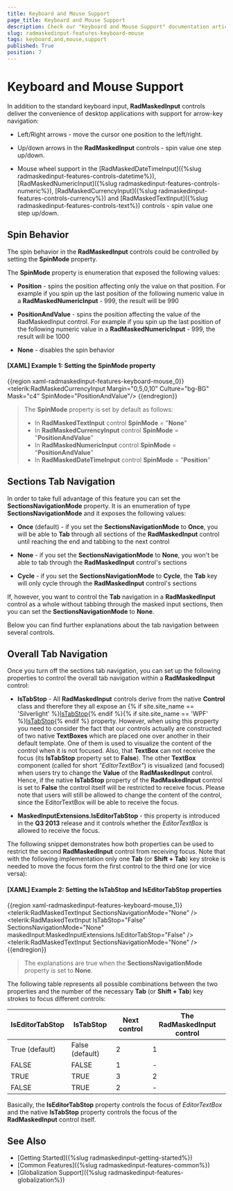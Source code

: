 ```yaml
---
title: Keyboard and Mouse Support
page_title: Keyboard and Mouse Support
description: Check our "Keyboard and Mouse Support" documentation article for the RadMaskedInput WPF control.
slug: radmaskedinput-features-keyboard-mouse
tags: keyboard,and,mouse,support
published: True
position: 7
---
```


# Keyboard and Mouse Support

In addition to the standard keyboard input, __RadMaskedInput__ controls deliver the convenience of desktop applications with support for arrow-key navigation:      

* Left/Right arrows - move the cursor one position to the left/right.

* Up/down arrows in the __RadMaskedInput__ controls - spin value one step up/down.          

* Mouse wheel support in the [RadMaskedDateTimeInput]({%slug radmaskedinput-features-controls-datetime%}), [RadMaskedNumericInput]({%slug radmaskedinput-features-controls-numeric%}), [RadMaskedCurrencyInput]({%slug radmaskedinput-features-controls-currency%}) and [RadMaskedTextInput]({%slug radmaskedinput-features-controls-text%})  controls  - spin value one step up/down.          

##  Spin Behavior

The spin behavior in the __RadMaskedInput__ controls could be controlled by setting the __SpinMode__ property.

The __SpinMode__ property is enumeration that exposed the following values:        

* __Position__ - spins the position affecting only the value on that position. For example if you spin up the last position of the following numeric value in a __RadMaskedNumericInput__ - 999, the result will be 990            

* __PositionAndValue__ - spins the position affecting the value of the RadMaskedInput control. For example if you spin up the last position of the following numeric value in a __RadMaskedNumericInput__ - 999, the result will be 1000            

* __None__ - disables the spin behavior            

#### __[XAML] Example 1: Setting the SpinMode property__
{{region xaml-radmaskedinput-features-keyboard-mouse_0}}
	<telerik:RadMaskedCurrencyInput Margin="0,5,0,10" 
	                                Culture="bg-BG"
	                                Mask="c4"
	                                SpinMode="PositionAndValue"/>
{{endregion}}

>The __SpinMode__ property is set by default as follows:
>	- In __RadMaskedTextInput__ control __SpinMode__ = "__None__"
>	- In __RadMaskedCurrencyInput__ control __SpinMode__ = "__PositionAndValue__"
>	- In __RadMaskedNumericInput__ control __SpinMode__ = "__PositionAndValue__"
>	- In __RadMaskedDateTimeInput__ control __SpinMode__ = "__Position__"              

## Sections Tab Navigation

In order to take full advantage of this feature you can set the __SectionsNavigationMode__ property. It is an enumeration of type __SectionsNavigationMode__ and it exposes the following values:       

* __Once__ (default) -  if you set the __SectionsNavigationMode__ to __Once__, you will be able to __Tab__ through all sections of the __RadMaskedInput__ control until reaching the end and tabbing to the next control            

* __None__ - if you set the __SectionsNavigationMode__ to __None__, you won't be able to tab through the __RadMaskedInput__ control's sections            

* __Cycle__ -  if you set the __SectionsNavigationMode__ to __Cycle__, the __Tab__ key will only cycle through the __RadMaskedInput__ control's sections            

If, however, you want to control the __Tab__ navigation in a __RadMaskedInput__ control as a whole without tabbing through the masked input sections, then you can set the __SectionsNavigationMode__ to __None__.        

Below you can find further explanations about the tab navigation between several controls.        

## Overall Tab Navigation

Once you turn off the sections tab navigation, you can set up the following properties to control the overall tab navigation within a __RadMaskedInput__ control:        

* __IsTabStop__ - All __RadMaskedInput__ controls derive from the native __Control__ class and therefore they all expose an {% if site.site_name == 'Silverlight' %}[IsTabStop](http://msdn.microsoft.com/en-us/library/system.windows.controls.control.istabstop(v=vs.95).aspx){% endif %}{% if site.site_name == 'WPF' %}[IsTabStop](http://msdn.microsoft.com/en-us/library/system.windows.controls.control.istabstop(v=vs.110).aspx){% endif %} property. However, when using this property you need to consider the fact that our controls actually are constructed of two native __TextBoxes__ which are placed one over another in their default template. One of them is used to visualize the content of the control when it is not focused. Also, that __TextBox__ can not receive the focus (its __IsTabStop__ property set to __False__). The other __TextBox__ component (called for short *"EditorTextBox"*) is visualized (and focused) when users try to change the __Value__ of the __RadMaskedInput__ control. Hence, if the native __IsTabStop__ property of the __RadMaskedInput__ control is set to __False__ the control itself will be restricted to receive focus. Please note that users will still be allowed to change the content of the control, since the EditorTextBox will be able to receive the focus.            

* __MaskedInputExtensions.IsEditorTabStop__ - this property is introduced in the __Q3 2013__ release and it controls whether the *EditorTextBox* is allowed to receive the focus.            

The following snippet demonstrates how both properties can be used to restrict the second __RadMaskedInput__ control from receiving focus. Note that with the following implementation only one __Tab__ (or __Shift + Tab__) key stroke is needed to move the focus form the first control to the third one (or vice versa):        

#### __[XAML] Example 2: Setting the IsTabStop and IsEditorTabStop properties__
{{region xaml-radmaskedinput-features-keyboard-mouse_1}}
	<UserControl 
	            xmlns="http://schemas.microsoft.com/winfx/2006/xaml/presentation"
	            xmlns:x="http://schemas.microsoft.com/winfx/2006/xaml"
	            xmlns:maskedInput="clr-namespace:Telerik.Windows.Controls.MaskedInput;assembly=Telerik.Windows.Controls.Input"
	            xmlns:telerik="http://schemas.telerik.com/2008/xaml/presentation">
	<StackPanel>
	    <telerik:RadMaskedTextInput SectionsNavigationMode="None" />
	    <telerik:RadMaskedTextInput IsTabStop="False"
	                                SectionsNavigationMode="None"
	                                maskedInput:MaskedInputExtensions.IsEditorTabStop="False" />
	    <telerik:RadMaskedTextInput SectionsNavigationMode="None" />
	</StackPanel>
	</UserControl>
{{endregion}}

>The explanations are true when the __SectionsNavigationMode__ property is set to __None__.          

The following table represents all possible combinations between the two properties and the number of the necessary __Tab__ (or __Shift + Tab__) key strokes to focus different controls:
        
|IsEditorTabStop|IsTabStop|Next control|The RadMaskedInput control|
|---------------|---------|------------|--------------------------|
|True (default)|False (default)|2|1|
|FALSE|FALSE|1|-|
|TRUE|TRUE|3|2|
|FALSE|TRUE|2|-|

Basically, the __IsEditorTabStop__ property controls the focus of *EditorTextBox* and the native __IsTabStop__ property controls the focus of the __RadMaskedInput__ control itself.        

## See Also
 * [Getting Started]({%slug radmaskedinput-getting-started%})
 * [Common Features]({%slug radmaskedinput-features-common%})
 * [Globalization Support]({%slug radmaskedinput-features-globalization%})